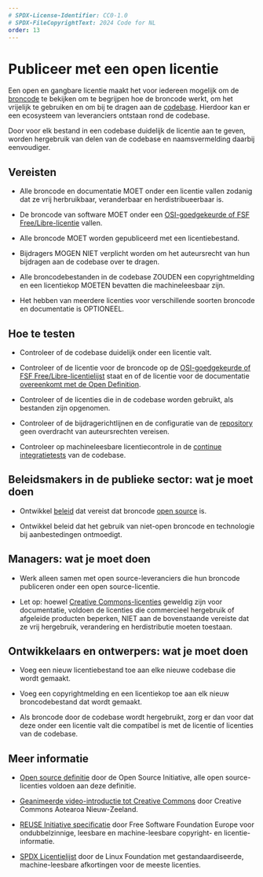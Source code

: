 ```yaml
---
# SPDX-License-Identifier: CC0-1.0
# SPDX-FileCopyrightText: 2024 Code for NL
order: 13
---
```


# Publiceer met een open licentie

Een open en gangbare licentie maakt het voor iedereen mogelijk om de [broncode](../glossary.html#broncode) te bekijken om te begrijpen hoe de broncode werkt, om het vrijelijk te gebruiken en om bij te dragen aan de [codebase](/nl/glossary.html#codebase). Hierdoor kan er een ecosysteem van leveranciers ontstaan rond de codebase.

Door voor elk bestand in een codebase duidelijk de licentie aan te geven, worden hergebruik van delen van de codebase en naamsvermelding daarbij eenvoudiger.

## Vereisten

- Alle broncode en documentatie MOET onder een licentie vallen zodanig dat ze vrij herbruikbaar, veranderbaar en herdistribueerbaar is.

- De broncode van software MOET onder een [OSI-goedgekeurde of FSF Free/Libre-licentie](https://spdx.org/licenses/) vallen.

- Alle broncode MOET worden gepubliceerd met een licentiebestand.

- Bijdragers MOGEN NIET verplicht worden om het auteursrecht van hun bijdragen aan de codebase over te dragen.

- Alle broncodebestanden in de codebase ZOUDEN een copyrightmelding en een licentiekop MOETEN bevatten die machineleesbaar zijn.

- Het hebben van meerdere licenties voor verschillende soorten broncode en documentatie is OPTIONEEL.

## Hoe te testen

- Controleer of de codebase duidelijk onder een licentie valt.

- Controleer of de licentie voor de broncode op de [OSI-goedgekeurde of FSF Free/Libre-licentielijst](https://spdx.org/licenses/) staat en of de licentie voor de documentatie [overeenkomt met de Open Definition](https://opendefinition.org/licenses/).

- Controleer of de licenties die in de codebase worden gebruikt, als bestanden zijn opgenomen.

- Controleer of de bijdragerichtlijnen en de configuratie van de [repository](../glossary.html#repository) geen overdracht van auteursrechten vereisen.

- Controleer op machineleesbare licentiecontrole in de [continue integratietests](../glossary.html#continue-integratie) van de codebase.

## Beleidsmakers in de publieke sector: wat je moet doen

- Ontwikkel [beleid](../glossary.html#beleid) dat vereist dat broncode [open source](/nl/glossary.html#open-source) is.

- Ontwikkel beleid dat het gebruik van niet-open broncode en technologie bij aanbestedingen ontmoedigt.

## Managers: wat je moet doen

- Werk alleen samen met open source-leveranciers die hun broncode publiceren onder een open source-licentie.

- Let op: hoewel [Creative Commons-licenties](https://creativecommons.org/licenses/) geweldig zijn voor documentatie, voldoen de licenties die commercieel hergebruik of afgeleide producten beperken, NIET aan de bovenstaande vereiste dat ze vrij hergebruik, verandering en herdistributie moeten toestaan.

## Ontwikkelaars en ontwerpers: wat je moet doen

- Voeg een nieuw licentiebestand toe aan elke nieuwe codebase die wordt gemaakt.

- Voeg een copyrightmelding en een licentiekop toe aan elk nieuw broncodebestand dat wordt gemaakt.

- Als broncode door de codebase wordt hergebruikt, zorg er dan voor dat deze onder een licentie valt die compatibel is met de licentie of licenties van de codebase.

## Meer informatie

* [Open source definitie](https://opensource.org/osd) door de Open Source Initiative, alle open source-licenties voldoen aan deze definitie.

* [Geanimeerde video-introductie tot Creative Commons](https://creativecommons.org/about/videos/creative-commons-kiwi) door Creative Commons Aotearoa Nieuw-Zeeland.

* [REUSE Initiative specificatie](https://reuse.software/spec/) door Free Software Foundation Europe voor ondubbelzinnige, leesbare en machine-leesbare copyright- en licentie-informatie.

* [SPDX Licentielijst](https://spdx.org/licenses/) door de Linux Foundation met gestandaardiseerde, machine-leesbare afkortingen voor de meeste licenties.
